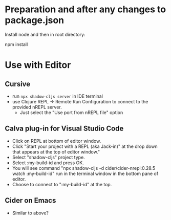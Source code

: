 # Preparation and after any changes to package.json

Install node and then in root directory:

npm install

# Use with Editor
## Cursive
* run `npx shadow-cljs server` in IDE terminal
* use Clojure REPL → Remote Run Configuration to connect to the provided nREPL server.
  * Just select the "Use port from nREPL file" option

## Calva plug-in for Visual Studio Code

* Click on REPL at bottom of editor window.
* Click "Start your project with a REPL (aka Jack-in)" at the drop down that appears at the top of editor window."
* Select "shadow-cljs" project type.
* Select :my-build-id and press OK.
* You will see command "npx shadow-cljs -d cider/cider-nrepl:0.28.5 watch :my-build-id" run in the terminal window in the bottom pane of editor.
* Choose to connect to ":my-build-id" at the top.

## Cider on Emacs

* Similar to above?
